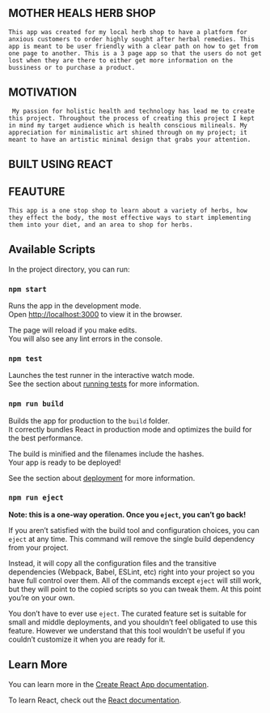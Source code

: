 ## MOTHER HEALS HERB SHOP
    This app was created for my local herb shop to have a platform for anxious customers to order highly sought after herbal remedies. This app is meant to be user friendly with a clear path on how to get from one page to another. This is a 3 page app so that the users do not get lost when they are there to either get more information on the bussiness or to purchase a product.
    

## MOTIVATION
     My passion for holistic health and technology has lead me to create this project. Throughout the process of creating this project I kept in mind my target audience which is health conscious milineals. My appreciation for minimalistic art shined through on my project; it meant to have an artistic minimal design that grabs your attention.


## BUILT USING REACT
## FEAUTURE
    This app is a one stop shop to learn about a variety of herbs, how they effect the body, the most effective ways to start implementing them into your diet, and an area to shop for herbs. 

## Available Scripts

In the project directory, you can run:

### `npm start`

Runs the app in the development mode.<br>
Open [http://localhost:3000](http://localhost:3000) to view it in the browser.

The page will reload if you make edits.<br>
You will also see any lint errors in the console.

### `npm test`

Launches the test runner in the interactive watch mode.<br>
See the section about [running tests](https://facebook.github.io/create-react-app/docs/running-tests) for more information.

### `npm run build`

Builds the app for production to the `build` folder.<br>
It correctly bundles React in production mode and optimizes the build for the best performance.

The build is minified and the filenames include the hashes.<br>
Your app is ready to be deployed!

See the section about [deployment](https://facebook.github.io/create-react-app/docs/deployment) for more information.

### `npm run eject`

**Note: this is a one-way operation. Once you `eject`, you can’t go back!**

If you aren’t satisfied with the build tool and configuration choices, you can `eject` at any time. This command will remove the single build dependency from your project.

Instead, it will copy all the configuration files and the transitive dependencies (Webpack, Babel, ESLint, etc) right into your project so you have full control over them. All of the commands except `eject` will still work, but they will point to the copied scripts so you can tweak them. At this point you’re on your own.

You don’t have to ever use `eject`. The curated feature set is suitable for small and middle deployments, and you shouldn’t feel obligated to use this feature. However we understand that this tool wouldn’t be useful if you couldn’t customize it when you are ready for it.

## Learn More

You can learn more in the [Create React App documentation](https://facebook.github.io/create-react-app/docs/getting-started).

To learn React, check out the [React documentation](https://reactjs.org/).